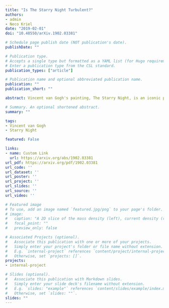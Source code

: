 ```yaml
---
title: "Is The Starry Night Turbulent?"
authors:
- admin
- Neco Kriel
date: "2019-02-01"
doi: "10.48550/arXiv.1902.03381"

# Schedule page publish date (NOT publication's date).
publishDate: ""

# Publication type.
# Accepts a single type but formatted as a YAML list (for Hugo requirements).
# Enter a publication type from the CSL standard.
publication_types: ["article"]

# Publication name and optional abbreviated publication name.
publication: ""
publication_short: ""

abstract: Vincent van Gogh's painting, The Starry Night, is an iconic piece of art and cultural history. The painting portrays a night sky full of stars, with eddies (spirals) both large and small. Kolmogorov's description of subsonic, incompressible turbulence gives a model for turbulence that involves eddies interacting on many length scales, and so the question has been asked -- is The Starry Night turbulent? To answer this question, we calculate the azimuthally averaged power spectrum of a square region ( 1165×1165  pixels) of night sky in The Starry Night. We find a power spectrum,  P(k) , where  k  is the wavevector, that shares the same features as supersonic turbulence. It has a power-law P(k)∝k−2.1±0.3  in the scaling range,  34≤k≤80 . We identify a driving scale,  kD=3 , dissipation scale,  kν=220  and a bottleneck. This leads us to believe that van Gogh's depiction of the starry night closely resembles the turbulence found in real molecular clouds, the birthplace of stars in the Universe.

# Summary. An optional shortened abstract.
summary: ""

tags:
- Vincent van Gogh
- Starry Night

featured: False

links:
- name: Custom Link
  url: https://arxiv.org/abs/1902.03381
url_pdf: https://arxiv.org/pdf/1902.03381
url_code: ''
url_dataset: ''
url_poster: ''
url_project: ''
url_slides: ''
url_source: ''
url_video: ''

# Featured image
# To use, add an image named `featured.jpg/png` to your page's folder. 
# image:
#   caption: "A 2D slice of the mass density (left), current density (right) and magnetic field (white streamlines)."
#   focal_point: ""
#   preview_only: false

# Associated Projects (optional).
#   Associate this publication with one or more of your projects.
#   Simply enter your project's folder or file name without extension.
#   E.g. `internal-project` references `content/project/internal-project/index.md`.
#   Otherwise, set `projects: []`.
projects:
- internal-project

# Slides (optional).
#   Associate this publication with Markdown slides.
#   Simply enter your slide deck's filename without extension.
#   E.g. `slides: "example"` references `content/slides/example/index.md`.
#   Otherwise, set `slides: ""`.
slides: ""
---
```


<!-- This work is driven by the results in my [previous paper](/publication/conference-paper/) on LLMs.

{{% callout note %}}
Create your slides in Markdown - click the *Slides* button to check out the example.
{{% /callout %}}

Add the publication's **full text** or **supplementary notes** here. You can use rich formatting such as including [code, math, and images](https://docs.hugoblox.com/content/writing-markdown-latex/). -->
